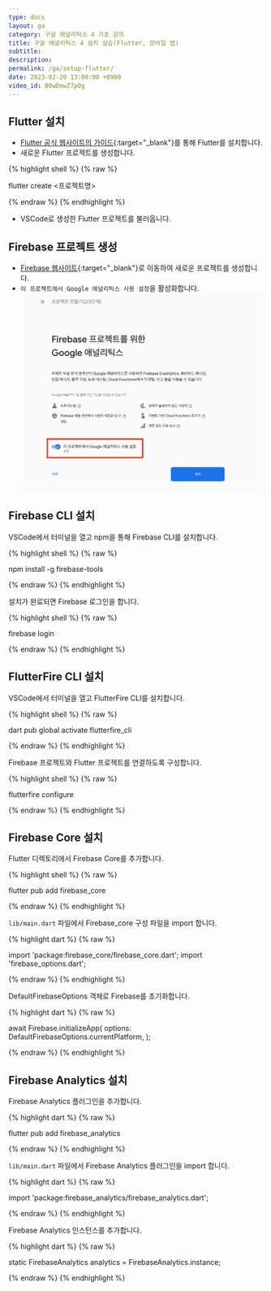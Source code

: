 ```yaml
---
type: docs
layout: ga
category: 구글 애널리틱스 4 기초 강의
title: 구글 애널리틱스 4 설치 실습(Flutter, 모바일 앱)
subtitle: 
description: 
permalink: /ga/setup-flutter/
date: 2023-02-20 13:00:00 +0900
video_id: B0wDmwZ7pOg
---
```


## Flutter 설치

- [Flutter 공식 웹사이트의 가이드](https://docs.flutter.dev/get-started/install){:target="_blank"}를 통해 Flutter를 설치합니다.
- 새로운 Flutter 프로젝트를 생성합니다.

{% highlight shell %}
{% raw %}

flutter create <프로젝트명>

{% endraw %}
{% endhighlight %}

- VSCode로 생성한 Flutter 프로젝트를 불러옵니다.

## Firebase 프로젝트 생성

- [Firebase 웹사이트](https://firebase.google.com/){:target="_blank"}로 이동하여 새로운 프로젝트를 생성합니다.
- `이 프로젝트에서 Google 애널리틱스 사용 설정`을 활성화합니다.
![프로젝트 생성](/images/docs/ga/setup-flutter/01.png)

## Firebase CLI 설치

VSCode에서 터미널을 열고 npm을 통해 Firebase CLI를 설치합니다.

{% highlight shell %}
{% raw %}

npm install -g firebase-tools

{% endraw %}
{% endhighlight %}

설치가 완료되면 Firebase 로그인을 합니다.

{% highlight shell %}
{% raw %}

firebase login

{% endraw %}
{% endhighlight %}

## FlutterFire CLI 설치

VSCode에서 터미널을 열고 FlutterFire CLI를 설치합니다.

{% highlight shell %}
{% raw %}

dart pub global activate flutterfire_cli

{% endraw %}
{% endhighlight %}

Firebase 프로젝트와 Flutter 프로젝트를 연결하도록 구성합니다.

{% highlight shell %}
{% raw %}

flutterfire configure

{% endraw %}
{% endhighlight %}

## Firebase Core 설치

Flutter 디렉토리에서 Firebase Core를 추가합니다.

{% highlight shell %}
{% raw %}

flutter pub add firebase_core

{% endraw %}
{% endhighlight %}

`lib/main.dart` 파일에서 Firebase_core 구성 파일을 import 합니다.

{% highlight dart %}
{% raw %}

import 'package:firebase_core/firebase_core.dart';
import 'firebase_options.dart';

{% endraw %}
{% endhighlight %}

DefaultFirebaseOptions 객체로 Firebase를 초기화합니다.

{% highlight dart %}
{% raw %}

await Firebase.initializeApp(
  options: DefaultFirebaseOptions.currentPlatform,
);

{% endraw %}
{% endhighlight %}

## Firebase Analytics 설치

Firebase Analytics 플러그인을 추가합니다.

{% highlight dart %}
{% raw %}

flutter pub add firebase_analytics

{% endraw %}
{% endhighlight %}

`lib/main.dart` 파일에서 Firebase Analytics 플러그인을 import 합니다.

{% highlight dart %}
{% raw %}

import 'package:firebase_analytics/firebase_analytics.dart';

{% endraw %}
{% endhighlight %}

Firebase Analytics 인스턴스를 추가합니다.

{% highlight dart %}
{% raw %}

static FirebaseAnalytics analytics = FirebaseAnalytics.instance;

{% endraw %}
{% endhighlight %}